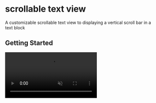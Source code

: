 # scrollable text view

A customizable scrollable text view to displaying a vertical scroll bar in a text block

## Getting Started


<video src="https://user-images.githubusercontent.com/77537857/104821969-dbdfe700-583f-11eb-8665-5557a6d5540e.mov" controls="controls" muted="muted" class="d-block rounded-bottom-2 width-fit" style="max-height:640px;">

  </video>


